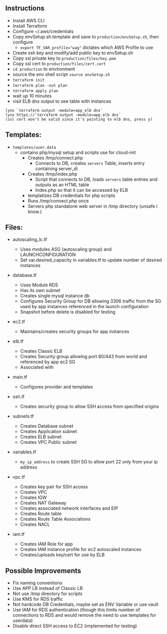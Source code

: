 Instructions
---
- Install AWS CLI 
- Install Terraform
- Configure ~/.aws/credentials
- Copy envSetup.sh.template and save to `production/envSetup.sh`, then configure
  * `export TF_VAR_profile="wag"` dictates which AWS Profile to use
- Create ssh key and modify/add public key to envSetup.sh
- Copy ssl private key to `production/files/key.pem`
- Copy ssl cert to `production/files/cert.cert`
- `cd production` to environment 
- source the env shell script
  `source envSetup.sh`
- `terraform init`
- `terraform plan -out plan`
- `terraform apply plan`
- wait up 10 minutes
- visit ELB dns output to see table with instances
```
lynx `terraform output -module=app_elb dns`
lynx https://`terraform output -module=app_elb dns`
(ssl cert won't be valid since it's pointing to elb dns, press y)
```

Templates:
---
- `templates/user.data`
  - contains php/mysql setup and scripts use for cloud-init 
    - Creates /tmp/connect.php
      - Connects to DB, creates `servers` Table, inserts entry containing server_di
    - Creates /tmp/index.php
      - Script that connects to DB, loads `servers` table entries and outputs as an HTML table
      - Index.php so that it can be accessed by ELB
    - templatizes DB credentials for php scripts
    - Runs /tmp/connect.php once
    - Servers php standalone web server in /tmp directory (unsafe i know.)

Files:
---

- autoscaling_lc.tf
  - Uses modules ASG (autoscaling group) and LAUNCHCONFIGURATION
  - Set var.desired_capacity in variables.tf to update number of desired instances

- database.tf
  - Uses Module RDS
  - Has its own subnet
  - Creates single mysql instance db
  - Configures Security Group for DB allowing 3306 traffic from the SG used by app instances referenced in the launch configuration
  - Snapshot before delete is disabled for testing

- ec2.tf
  - Maintains/creates security groups for app instances

- elb.tf
  - Creates Classic ELB 
  - Creates Security group allowing port 80/443 from world and referenced by app ec2 SG
  - Associated with 

- main.tf
  - Configures provider and templates

- ssh.tf
  - Creates security group to allow SSH access from specified origins

- subnets.tf
  - Creates Database subnet
  - Creates Application subnet
  - Creates ELB subnet
  - Creates VPC Public subnet

- variables.tf
  - `my_ip_address` to create SSH SG to allow port 22 only from your ip address

- vpc.tf
  - Creates key pair for SSH access
  - Creates VPC
  - Creates IGW
  - Creates NAT Gateway
  - Creates associated network interfaces and EIP
  - Creates Route table
  - Creates Route Table Associations
  - Creates NACL
- iam.tf
  - Creates IAM Role for app
  - Creates IAM instance profile for ec2 autoscaled instances
  - Creates/uploads key/cert for use by ELB

Possible Improvements
---
- Fix naming conventions
- Use APP LB instead of Classic LB
- Not use /tmp directory for scripts
- Use KMS for RDS traffic
- Not hardcode DB Credentials, maybe set as ENV Variable or use vault
- Use IAM for RDS authentication (though this limits number of connections to RDS and would remove the need to use templates for userdata)
- Disable direct SSH access to EC2 (implemented for testing)

